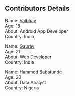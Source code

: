 ## Contributors Details

Name: [Vaibhav](https://github.com/iamvs-2002) <br/>
Age: 18 <br/>
About: Android App Developer <br/>
Country: India <br/>


Name: [Gaurav](https://github.com/gaurvag) <br/>
Age: 21 <br/>
About: Web Developer <br/>
Country: India <br/>

Name: [Hammed Babatunde](https://github.com/HammedBabatunde) <br/>
Age: 20 <br/>
About: Data Analyst <br/>
Country: Nigeria <br/>